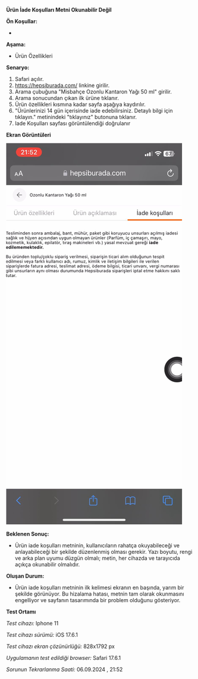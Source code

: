 **Ürün İade Koşulları Metni Okunabilir Değil**

**Ön Koşullar:**

-

**Aşama:**

- Ürün Özellikleri

**Senaryo:**

1) Safari açılır.<br>
2) https://hepsiburada.com/ linkine girilir.<br>
3) Arama çubuğuna "Misbahçe Ozonlu Kantaron Yağı 50 ml" girilir.<br>
4) Arama sonucundan çıkan ilk ürüne tıklanır.<br>
5) Ürün özellikleri kısmına kadar sayfa aşağıya kaydırılır.<br>
6) "Ürünlerinizi 14 gün içerisinde iade edebilirsiniz. Detaylı bilgi için tıklayın." metinindeki "tıklayınız" butonuna tıklanır.<br>
7) Iade Koşulları sayfası görüntülendiği doğrulanır<br>


**Ekran Görüntüleri**

![](images/iade-kosullari-image.jpg)

**Beklenen Sonuç:**

- Ürün iade koşulları metninin, kullanıcıların rahatça okuyabileceği ve anlayabileceği bir şekilde düzenlenmiş olması gerekir. Yazı boyutu, rengi ve arka plan uyumu düzgün olmalı; metin, her cihazda ve tarayıcıda açıkça okunabilir olmalıdır.

**Oluşan Durum:**

- Ürün iade koşulları metninin ilk kelimesi ekranın en başında, yarım bir şekilde görünüyor. Bu hizalama hatası, metnin tam olarak okunmasını engelliyor ve sayfanın tasarımında bir problem olduğunu gösteriyor.

**Test Ortamı**

*Test cihazı:* Iphone 11

*Test cihazı sürümü:* iOS 17.6.1

*Test cihazı ekran çözünürlüğü:* 828x1792 px

*Uygulamanın test edildiği browser:* Safari 17.6.1 

*Sorunun Tekrarlanma Saati:* 06.09.2024 , 21:52
